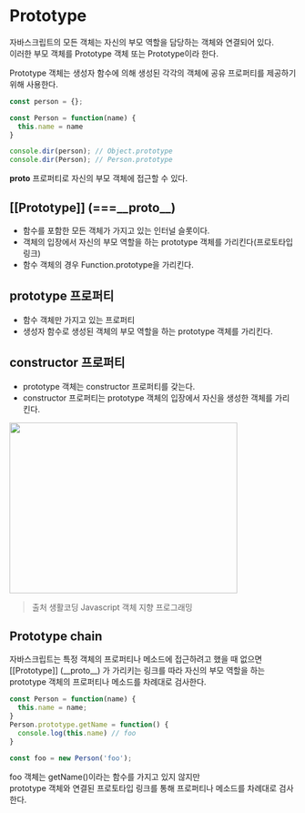 # Prototype
자바스크립트의 모든 객체는 자신의 부모 역할을 담당하는 객체와 연결되어 있다.      
이러한 부모 객체를 Prototype 객체 또는 Prototype이라 한다.      

Prototype 객체는 생성자 함수에 의해 생성된 각각의 객체에 공유 프로퍼티를 제공하기 위해 사용한다.

```javascript
const person = {};

const Person = function(name) {
  this.name = name
}

console.dir(person); // Object.prototype
console.dir(Person); // Person.prototype
```
__proto__ 프로퍼티로 자신의 부모 객체에 접근할 수 있다. 

## [[Prototype]] (===&#95;&#95;proto__)
* 함수를 포함한 모든 객체가 가지고 있는 인터널 슬롯이다.
* 객체의 입장에서 자신의 부모 역할을 하는 prototype 객체를 가리킨다(프로토타입 링크)
* 함수 객체의 경우 Function.prototype을 가리킨다.

## prototype 프로퍼티
* 함수 객체만 가지고 있는 프로퍼티
* 생성자 함수로 생성된 객체의 부모 역할을 하는 prototype 객체를 가리킨다.

## constructor 프로퍼티
* prototype 객체는 constructor 프로퍼티를 갖는다. 
* constructor 프로퍼티는 prototype 객체의 입장에서 자신을 생성한 객체를 가리킨다.

<img src="https://user-images.githubusercontent.com/52212226/107618575-1f8a0d00-6c95-11eb-88a3-0209e70d2481.png" width="400" height="300">      

> 출처 생활코딩 Javascript 객체 지향 프로그래밍

## Prototype chain
자바스크립트는 특정 객체의 프로퍼티나 메소드에 접근하려고 했을 때 없으면       
[[Prototype]] (&#95;&#95;proto__) 가 가리키는 링크를 따라 자신의 부모 역할을 하는 prototype 객체의 프로퍼티나 메소드를 차례대로 검사한다.
```javascript
const Person = function(name) {
  this.name = name;
}
Person.prototype.getName = function() {
  console.log(this.name) // foo
}

const foo = new Person('foo');
```
foo 객체는 getName()이라는 함수를 가지고 있지 않지만       
prototype 객체와 연결된 프로토타입 링크를 통해 프로퍼티나 메소드를 차례대로 검사한다.




